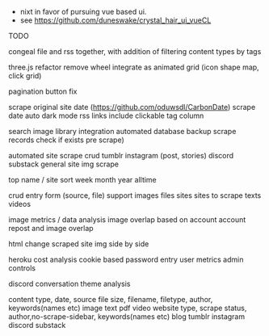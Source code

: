 * nixt in favor of pursuing vue based ui.
* see https://github.com/duneswake/crystal_hair_ui_vueCL

TODO

congeal file and rss together, with addition of filtering content types by tags

three.js refactor
	remove wheel integrate as animated grid (icon shape map, click grid)

pagination button fix

scrape original site date (https://github.com/oduwsdl/CarbonDate)
scrape date
auto dark mode
rss links include clickable tag column

search
image library integration
automated database backup
	scrape records check if exists pre scrape)

automated site scrape crud
	tumblr
	instagram (post, stories)
	discord
	substack
	general site img scrape

top name / site sort
	week month year alltime

crud entry form (source, file) support
	images
	files
	sites
	sites to scrape
	texts
	videos

image metrics / data analysis
	image overlap based on account
	account repost and image overlap

html change scraped site img side by side

heroku cost analysis
cookie based password entry
	user metrics
	admin controls

discord
	conversation theme analysis
	






content
type, date, source
	file
	size, filename, filetype, author, keywords(names etc)
		image
		text
		pdf 
		video
	website
	type, scrape status, author,no-scrape-sidebar, keywords(names etc)
		blog
		tumblr
		instagram
		discord
		substack
		
	
